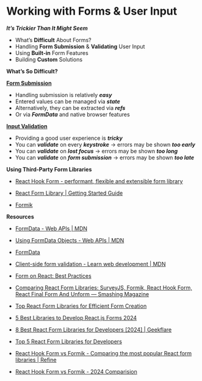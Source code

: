 # Working with Forms & User Input
***It’s Trickier Than It Might Seem***

- What’s **Difficult** About Forms?
- Handling **Form Submission** & **Validating** User Input
- Using **Built-in** Form Features
- Building **Custom** Solutions

**What’s So Difficult?**

**<ins>Form Submission</ins>**

- Handling submission is relatively ***easy***
- Entered values can be managed via ***state***
- Alternatively, they can be extracted via ***refs***
- Or via ***FormData*** and native browser features

**<ins>Input Validation</ins>**

- Providing a good user experience is ***tricky***
- You can ***validate*** on every ***keystroke*** → errors may be shown ***too early***
- You can ***validate*** on ***lost focus*** → errors may be shown ***too long***
- You can ***validate*** on ***form submission*** → errors may be shown ***too late***

**Using Third-Party Form Libraries**

- [React Hook Form - performant, flexible and extensible form library](https://react-hook-form.com/)

- [React Form Library | Getting Started Guide](https://surveyjs.io/form-library/documentation/get-started-react)

- [Formik](https://formik.org/)

**Resources**

- [FormData - Web APIs | MDN](https://developer.mozilla.org/en-US/docs/Web/API/FormData)

- [Using FormData Objects - Web APIs | MDN](https://developer.mozilla.org/en-US/docs/Web/API/XMLHttpRequest_API/Using_FormData_Objects)

- [FormData](https://javascript.info/formdata)

- [Client-side form validation - Learn web development | MDN](https://developer.mozilla.org/en-US/docs/Learn/Forms/Form_validation)

- [Form on React: Best Practices](https://daily.dev/blog/form-on-react-best-practices)

- [Comparing React Form Libraries: SurveyJS, Formik, React Hook Form, React Final Form And Unform — Smashing Magazine](https://www.smashingmagazine.com/2023/02/comparing-react-form-libraries/)

- [Top React Form Libraries for Efficient Form Creation](https://dev.to/femi_akinyemi/top-10-react-form-libraries-for-efficient-form-creation-hp2)

- [5 Best Libraries to Develop React.js Forms 2024](https://dev.to/ansonch/5-best-libraries-to-develop-reactjs-forms-2024-49k3)

- [8 Best React Form Libraries for Developers [2024] | Geekflare](https://geekflare.com/best-react-form-libraries/)

- [Top 5 React Form Libraries for Developers](https://www.wearedevelopers.com/magazine/react-form-libraries)

- [React Hook Form vs Formik - Comparing the most popular React form libraries | Refine](https://refine.dev/blog/react-hook-form-vs-formik/#introduction)

- [React Hook Form vs Formik - 2024 Comparision](https://www.digitalogy.co/blog/react-hook-form-vs-formik/)
